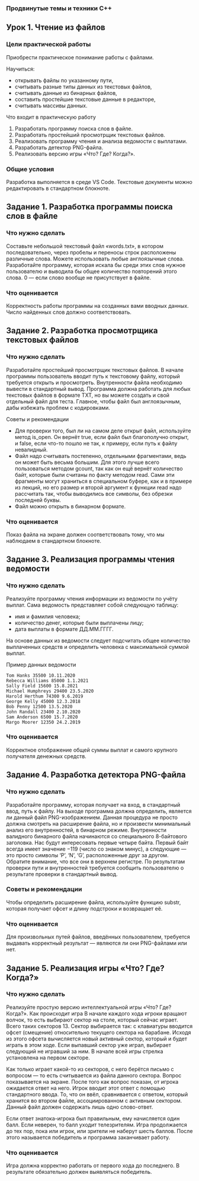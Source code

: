 ### Продвинутые темы и техники C++
## Урок 1. Чтение из файлов

### Цели практической работы

Приобрести практическое понимание работы с файлами.

Научиться:
* открывать файлы по указанному пути,
* считывать разные типы данных из текстовых файлов,
* считывать данные из бинарных файлов,
* составить простейшие текстовые данные в редакторе,
* считывать массивы данных.

Что входит в практическую работу
1. Разработать программу поиска слов в файле.
2. Разработать простейший просмотрщик текстовых файлов.
3. Реализовать программу чтения и анализа ведомости с выплатами.
4. Разработать детектор PNG-файла.
5. Реализовать версию игры «Что? Где? Когда?».

### Общие условия

Разработка выполняется в среде VS Code. Текстовые документы можно редактировать в стандартном блокноте.

## Задание 1. Разработка программы поиска слов в файле

### Что нужно сделать
Составьте небольшой текстовый файл «words.txt», в котором последовательно, через пробелы и переносы строк расположены различные слова. Можете использовать любые англоязычные слова. Разработайте программу, которая искала бы среди этих слов нужное пользователю и выводила бы общее количество повторений этого слова. 0 — если слово вообще не присутствует в файле.

### Что оценивается
Корректность работы программы на созданных вами вводных данных. Число найденных слов должно соответствовать.

## Задание 2. Разработка просмотрщика текстовых файлов

### Что нужно сделать
Разработайте простейший просмотрщик текстовых файлов. В начале программы пользователь вводит путь к текстовому файлу, который требуется открыть и просмотреть. Внутренности файла необходимо вывести в стандартный вывод. Программа должна работать для любых текстовых файлов в формате TXT, но вы можете создать и свой отдельный файл для теста. Главное, чтобы файл был англоязычным, дабы избежать проблем с кодировками.

Советы и рекомендации
* Для проверки того, был ли на самом деле открыт файл, используйте метод is_open. Он вернёт true, если файл был благополучно открыт, и false, если что-то пошло не так, к примеру, если путь к файлу невалидный.
* Файл надо считывать постепенно, отдельными фрагментами, ведь он может быть весьма большим. Для этого лучше всего пользоваться методом gcount, так как он ещё вернёт количество байт, которые были считаны по факту методом read. Сами эти фрагменты могут храниться в специальном буфере, как и в примере из лекций, но его размер и второй аргумент к функции read надо рассчитать так, чтобы выводились все символы, без обрезки последней буквы.
* Файл можно открыть в бинарном формате.

### Что оценивается
Показ файла на экране должен соответствовать тому, что мы наблюдаем в стандартном блокноте.


## Задание 3. Реализация программы чтения ведомости

### Что нужно сделать
Реализуйте программу чтения информации из ведомости по учёту выплат. Сама ведомость представляет собой следующую таблицу:
* имя и фамилия человека;
* количество денег, которые были выплачены лицу;
* дата выплаты в формате ДД.ММ.ГГГГ.

На основе данных из ведомости следует подсчитать общее количество выплаченных средств и определить человека с максимальной суммой выплат.

Пример данных ведомости

```
Tom Hanks 35500 10.11.2020
Rebecca Williams 85000 1.1.2021
Sally Field 15600 15.8.2021
Michael Humphreys 29400 23.5.2020
Harold Herthum 74300 9.6.2019
George Kelly 45000 12.3.2018
Bob Penny 12500 13.5.2020
John Randall 23400 2.10.2020
Sam Anderson 6500 15.7.2020
Margo Moorer 12350 24.2.2019

```

### Что оценивается
Корректное отображение общей суммы выплат и самого крупного получателя денежных средств.


## Задание 4. Разработка детектора PNG-файла

### Что нужно сделать
Разработайте программу, которая получает на вход, в стандартный ввод, путь к файлу. На выходе программа должна определить, является ли данный файл PNG-изображением. Данная процедура не просто должна смотреть на расширение файла, но и произвести минимальный анализ его внутренностей, в бинарном режиме.
Внутренности валидного бинарного файла начинаются со специального 8-байтового заголовка. Нас будут интересовать первые четыре байта. Первый байт всегда имеет значение −119 (число со знаком минус), а следующие — это просто символы ‘P’, ‘N’, ‘G’, расположенные друг за другом. Обратите внимание, что все они в верхнем регистре.
По результатам проверки пути и внутренностей требуется сообщить пользователю о результате проверки в стандартный вывод.

### Советы и рекомендации
Чтобы определить расширение файла, используйте функцию substr, которая получает офсет и длину подстроки и возвращает её.

### Что оценивается
Для произвольных путей файлов, введённых пользователем, требуется выдавать корректный результат — являются ли они PNG-файлами или нет.


## Задание 5. Реализация игры «Что? Где? Когда?»

### Что нужно сделать
Реализуйте простую версию интеллектуальной игры «Что? Где? Когда?».
Как происходит игра
В начале каждого хода игроки вращают волчок, то есть выбирают сектор на столе, который сейчас играет. Всего таких секторов 13. Сектор выбирается так: с клавиатуры вводится офсет (смещение) относительно текущего сектора на барабане. Исходя из этого офсета вычисляется новый активный сектор, который и будет играть в этом ходе. Если выпавший сектор уже играл, выбирает следующий не игравший за ним. В начале всей игры стрелка установлена на первом секторе.

Как только играет какой-то из секторов, с него берётся письмо с вопросом — то есть считывается из файла данного сектора. Вопрос показывается на экране.
После того как вопрос показан, от игрока ожидается ответ на него. Игрок вводит этот ответ с помощью стандартного ввода. То, что он ввёл, сравнивается с ответом, который хранится во втором файле, ассоциированном с активным сектором. Данный файл должен содержать лишь одно слово-ответ.

Если ответ знатока-игрока был правильным, ему начисляется один балл. Если неверен, то балл уходит телезрителям.
Игра продолжается до тех пор, пока или игрок, или зрители не наберут шесть баллов. После этого называется победитель и программа заканчивает работу.

### Что оценивается
Игра должна корректно работать от первого хода до последнего. В результате обязательно должен выявляться победитель.